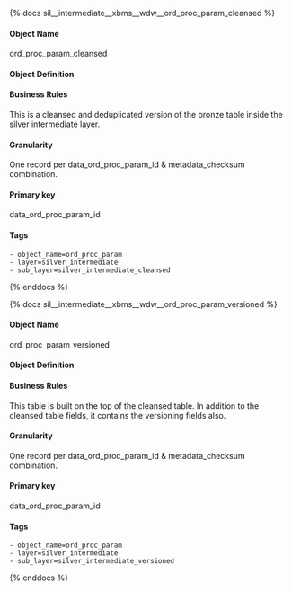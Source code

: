 {% docs sil__intermediate__xbms__wdw__ord_proc_param_cleansed %}

#### Object Name
ord_proc_param_cleansed

#### Object Definition


#### Business Rules
This is a cleansed and deduplicated version of the bronze table inside the silver intermediate layer.

#### Granularity
One record per data_ord_proc_param_id & metadata_checksum combination.

#### Primary key
data_ord_proc_param_id

#### Tags
    - object_name=ord_proc_param
    - layer=silver_intermediate
    - sub_layer=silver_intermediate_cleansed

{% enddocs %}

{% docs sil__intermediate__xbms__wdw__ord_proc_param_versioned %}

#### Object Name
ord_proc_param_versioned

#### Object Definition


#### Business Rules
This table is built on the top of the cleansed table. In addition to the cleansed table fields, it contains the versioning fields also.

#### Granularity
One record per data_ord_proc_param_id & metadata_checksum combination.

#### Primary key
data_ord_proc_param_id

#### Tags
    - object_name=ord_proc_param
    - layer=silver_intermediate
    - sub_layer=silver_intermediate_versioned

{% enddocs %}